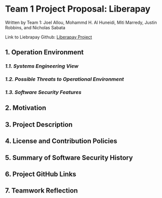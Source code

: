 # Team 1 Project Proposal: Liberapay

Written by Team 1:
Joel Allou, Mohammd H. Al Huneidi, Miti Marredy, Justin Robbins, and Nicholas Sabata

Link to Liebrapay Github: [Liberapay Project](https://github.com/liberapay/liberapay.com)

## 1. Operation Environment
### *1.1. Systems Engineering View*

### *1.2. Possible Threats to Operational Environment*

### *1.3. Software Security Features*


## 2. Motivation


## 3. Project Description


## 4. License and Contribution Policies


## 5. Summary of Software Security History


## 6. Project GitHub Links


## 7. Teamwork Reflection

